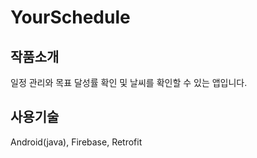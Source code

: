 # YourSchedule
## 작품소개
일정 관리와 목표 달성률 확인 및 날씨를 확인할 수 있는 앱입니다.
## 사용기술
Android(java), Firebase, Retrofit




